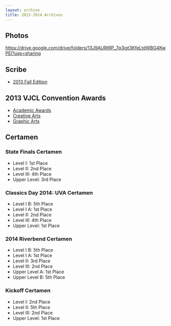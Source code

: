```yaml
---
layout: archive
title: 2013-2014 Archives
---
```


## Photos
<https://drive.google.com/drive/folders/13J9AURtRP_7q3igt3KfeLtdWBG4KwPEl?usp=sharing>

## Scribe
- [2013 Fall Edition](/latin/assets/docs/past-scribes/2013-2014/Sept_Oct.pdf)

## 2013 VJCL Convention Awards
- [Academic Awards](/latin/assets/docs/awards/convention2013/Academic_Contests.pdf)
- [Creative Arts](/latin/assets/docs/awards/convention2013/Graphic_Arts.pdf)
- [Graphic Arts](/latin/assets/docs/awards/convention2013/Creative_Arts.pdf)

## Certamen
### State Finals Certamen
- Level I: 1st Place
- Level II: 2nd Place
- Level III: 4th Place
- Upper Level: 3rd Place

### Classics Day 2014: UVA Certamen
- Level I B: 5th Place
- Level I A: 1st Place
- Level II: 2nd Place
- Level III: 4th Place
- Upper Level: 1st Place

### 2014 Riverbend Certamen
- Level I B: 5th Place
- Level I A: 1st Place
- Level II: 3rd Place
- Level III: 2nd Place
- Upper Level A: 1st Place
- Upper Level B: 5th Place
    
### Kickoff Certamen
- Level I: 2nd Place
- Level II: 5th Place
- Level III: 2nd Place
- Upper Level: 1st Place